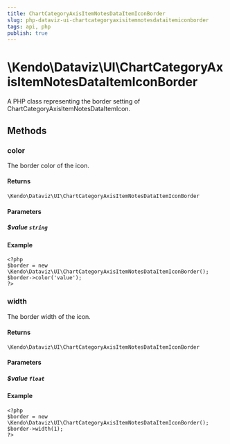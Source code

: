 ```yaml
---
title: ChartCategoryAxisItemNotesDataItemIconBorder
slug: php-dataviz-ui-chartcategoryaxisitemnotesdataitemiconborder
tags: api, php
publish: true
---
```


# \Kendo\Dataviz\UI\ChartCategoryAxisItemNotesDataItemIconBorder

A PHP class representing the border setting of ChartCategoryAxisItemNotesDataItemIcon.


## Methods

### color
The border color of the icon.

#### Returns
`\Kendo\Dataviz\UI\ChartCategoryAxisItemNotesDataItemIconBorder`

#### Parameters

##### $value `string`



#### Example 
    <?php
    $border = new \Kendo\Dataviz\UI\ChartCategoryAxisItemNotesDataItemIconBorder();
    $border->color('value');
    ?>

### width
The border width of the icon.

#### Returns
`\Kendo\Dataviz\UI\ChartCategoryAxisItemNotesDataItemIconBorder`

#### Parameters

##### $value `float`



#### Example 
    <?php
    $border = new \Kendo\Dataviz\UI\ChartCategoryAxisItemNotesDataItemIconBorder();
    $border->width(1);
    ?>

